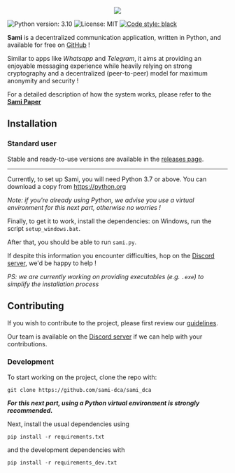 <p align="center">
    <img src="https://gravatar.com/avatar/3c7bb98e5004a55cd6d0c990bfb6d0c9?s=512" />
</p>

![Python version: 3.10](https://img.shields.io/badge/python-3.10-brightgreen?style=for-the-badge)
![License: MIT](https://img.shields.io/github/license/sami-dca/sami_dca?style=for-the-badge)
[![Code style: black](https://img.shields.io/badge/code%20style-black-000000.svg?style=for-the-badge)](https://github.com/psf/black)

**Sami** is a decentralized communication application, written in Python,
and available for free on [GitHub](https://github.com/sami-dca/sami_dca) !

Similar to apps like *Whatsapp* and *Telegram*, it aims at providing an enjoyable
messaging experience while heavily relying on strong cryptography and a
decentralized (peer-to-peer) model for maximum anonymity and security !

For a detailed description of how the system works,
please refer to the **[Sami Paper](./PAPER.md)**

## Installation

### Standard user

Stable and ready-to-use versions are available in the
[releases page](https://github.com/sami-dca/sami_dca/releases).

<hr />

Currently, to set up Sami, you will need Python 3.7 or above.
You can download a copy from https://python.org

*Note: if you're already using Python, we advise you use a virtual environment
for this next part, otherwise no worries !*

Finally, to get it to work, install the dependencies: on Windows,
run the script ``setup_windows.bat``.

After that, you should be able to run `sami.py`.

If despite this information you encounter difficulties, hop on the [Discord
server](https://discord.gg/Hcc6YTkpYV), we'd be happy to help !

*PS: we are currently working on providing executables (e.g. `.exe`) to
simplify the installation process*

## Contributing

If you wish to contribute to the project, please first review our
[guidelines](https://github.com/sami-dca/sami_dca/blob/master/CONTRIBUTING.md).

Our team is available on the [Discord server](https://discord.gg/Hcc6YTkpYV)
if we can help with your contributions.

### Development

To start working on the project, clone the repo with:

    git clone https://github.com/sami-dca/sami_dca

***For this next part, using a Python virtual environment is strongly recommended.***

Next, install the usual dependencies using

    pip install -r requirements.txt

and the development dependencies with

    pip install -r requirements_dev.txt
